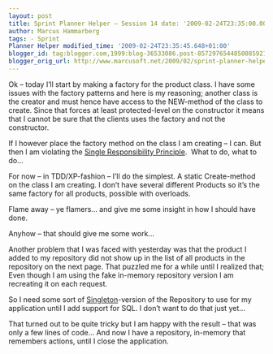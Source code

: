 ```yaml
---
layout: post
title: Sprint Planner Helper – Session 14 date: '2009-02-24T23:35:00.001+01:00'
author: Marcus Hammarberg
tags: - Sprint
Planner Helper modified_time: '2009-02-24T23:35:45.648+01:00'
blogger_id: tag:blogger.com,1999:blog-36533086.post-8572976544850085921
blogger_orig_url: http://www.marcusoft.net/2009/02/sprint-planner-helper-session-14.html
---
```



Ok – today I’ll start by making a factory for the product class. I have
some issues with the factory patterns and here is my reasoning; another
class is the creator and must hence have access to the NEW-method of the
class to create. Since that forces at least protected-level on the
constructor it means that I cannot be sure that the clients uses the
factory and not the constructor.

If I however place the factory method on the class I am creating – I
can. But then I am violating the
<a href="http://en.wikipedia.org/wiki/Single_responsibility_principle"
target="_blank">Single Responsibility Principle</a>.  What to do, what
to do…

For now – in TDD/XP-fashion – I’ll do the simplest. A static
Create-method on the class I am creating. I don’t have several different
Products so it’s the same factory for all products, possible with
overloads.

Flame away – ye flamers… and give me some insight in how I should have
done.

Anyhow – that should give me some work...

Another problem that I was faced with yesterday was that the product I
added to my repository did not show up in the list of all products in
the repository on the next page. That puzzled me for a while until I
realized that; Even though I am using the fake in-memory repository
version I am recreating it on each request.

So I need some sort of
<a href="http://www.dofactory.com/Patterns/PatternSingleton.aspx"
target="_blank">Singleton</a>-version of the Repository to use for my
application until I add support for SQL. I don’t want to do that just
yet…

That turned out to be quite tricky but I am happy with the result – that
was only a few lines of code… And now I have a repository, in-memory
that remembers actions, until I close the application.
